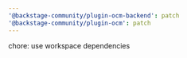 ```yaml
---
'@backstage-community/plugin-ocm-backend': patch
'@backstage-community/plugin-ocm': patch
---
```


chore: use workspace dependencies
